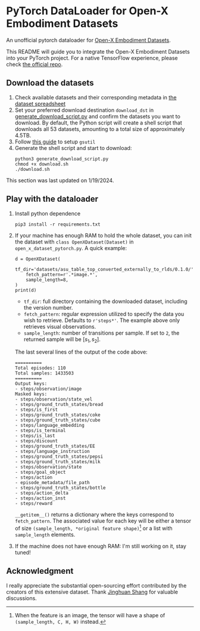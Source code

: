 # PyTorch DataLoader for Open-X Embodiment Datasets

An unofficial pytorch dataloader for [Open-X Embodiment Datasets](https://robotics-transformer-x.github.io/).

This README will guide you to integrate the Open-X Embodiment Datasets into your PyTorch project. For a native TensorFlow experience, please check [the official repo](https://github.com/google-deepmind/open_x_embodiment).

## Download the datasets

1. Check available datasets and their corresponding metadata in [the dataset spreadsheet](https://docs.google.com/spreadsheets/d/1rPBD77tk60AEIGZrGSODwyyzs5FgCU9Uz3h-3_t2A9g/edit#gid=0)
2. Set your preferred download destination `download_dst` in [generate_download_script.py](generate_download_script.py) and confirm the datasets you want to download. By default, the Python script will create a shell script that downloads all 53 datasets, amounting to a total size of approximately 4.5TB.
3. Follow [this guide](https://cloud.google.com/storage/docs/gsutil_install#linux) to setup `gsutil`
4. Generate the shell script and start to download:
    ```
    python3 generate_download_script.py
    chmod +x download.sh
    ./download.sh
    ```

This section was last updated on 1/19/2024.

## Play with the dataloader

1. Install python dependence
    ```
    pip3 install -r requirements.txt
    ```
2. If your machine has enough RAM to hold the whole dataset, you can init the dataset with `class OpenXDataset(Dataset)` in `open_x_dataset_pytorch.py`. A quick example:

    ```
    d = OpenXDataset(
        tf_dir='datasets/asu_table_top_converted_externally_to_rlds/0.1.0/',
        fetch_pattern=r'.*image.*',
        sample_length=8,
    )
    print(d)
    ```

    * `tf_dir`: full directory containing the downloaded dataset, including the version number.
    * `fetch_pattern`: regular expression utilized to specify the data you wish to retrieve. Defaults to `r'steps*'`. The example above only retrieves visual observations.
    * `sample_length`: number of transitions per sample. If set to `2`, the returned sample will be $[s_1, s_2]$.
    
    The last several lines of the output of the code above:
    ```
    ==========
    Total episodes: 110
    Total samples: 1433503
    ==========
    Output keys:
    - steps/observation/image
    Masked keys:
    - steps/observation/state_vel
    - steps/ground_truth_states/bread
    - steps/is_first
    - steps/ground_truth_states/coke
    - steps/ground_truth_states/cube
    - steps/language_embedding
    - steps/is_terminal
    - steps/is_last
    - steps/discount
    - steps/ground_truth_states/EE
    - steps/language_instruction
    - steps/ground_truth_states/pepsi
    - steps/ground_truth_states/milk
    - steps/observation/state
    - steps/goal_object
    - steps/action
    - episode_metadata/file_path
    - steps/ground_truth_states/bottle
    - steps/action_delta
    - steps/action_inst
    - steps/reward
    ```

    `__getitem__()` returns a dictionary where the keys correspond to `fetch_pattern`. The associated value for each key will be either a tensor of size `(sample_length, *original feature shape)`[^1] or a list with `sample_length` elements. 

3. If the machine does not have enough RAM: I'm still working on it, stay tuned!

## Acknowledgment

I really appreciate the substantial open-sourcing effort contributed by the creators of this extensive dataset.
Thank [Jinghuan Shang](https://elicassion.github.io/) for valuable discussions.

[^1]: When the feature is an image, the tensor will have a shape of `(sample_length, C, H, W)` instead.
